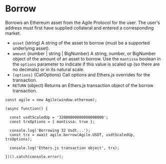# Borrow

Borrows an Ethereum asset from the Agile Protocol for the user. The user's address must first have supplied collateral and entered a corresponding market.

* `asset` \(string\) A string of the asset to borrow \(must be a supported underlying asset\).
* `amount` \(number \| string \| BigNumber\) A string, number, or BigNumber object of the amount of an asset to borrow. Use the `mantissa` boolean in the `options` parameter to indicate if this value is scaled up \(so there are no decimals\) or in its natural scale.
* `[options]` \(CallOptions\) Call options and Ethers.js overrides for the transaction.
* `RETURN` \(object\) Returns an Ethers.js transaction object of the borrow transaction.

```text
const agile = new Agile(window.ethereum);

(async function() {

  const usdtScaledUp = '32000000000000000000';
  const trxOptions = { mantissa: true };

  console.log('Borrowing 32 Usdt...');
  const trx = await agile.borrow(Agile.USDT, usdtScaledUp, trxOptions);

  console.log('Ethers.js transaction object', trx);

})().catch(console.error);
```

